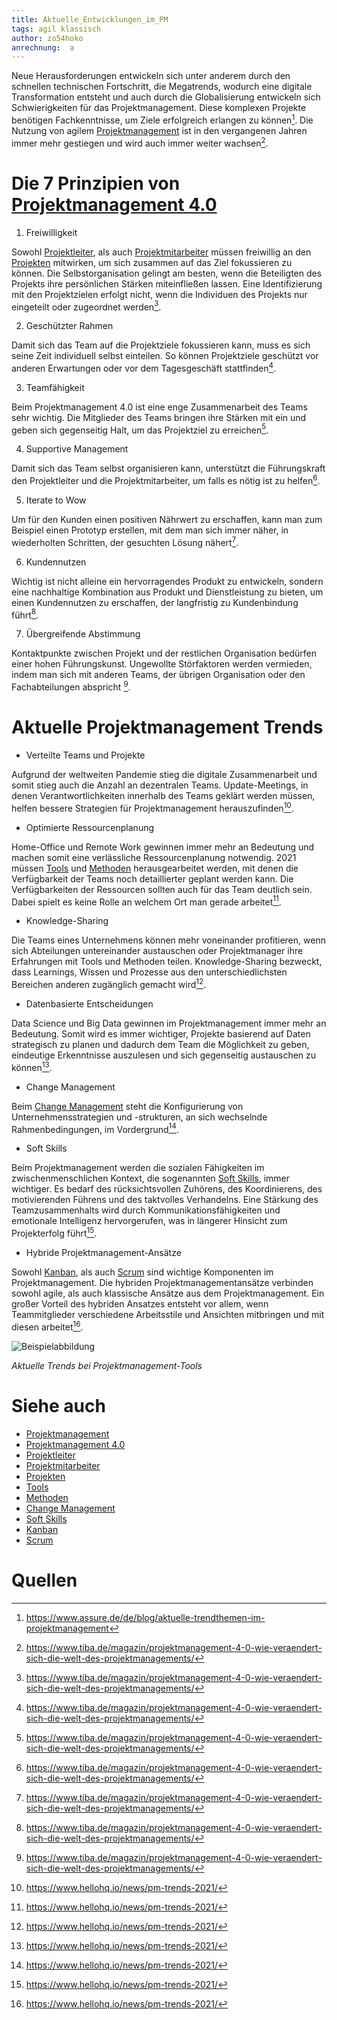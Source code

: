 ```yaml
---
title: Aktuelle_Entwicklungen_im_PM
tags: agil klassisch
author: zo54hoko
anrechnung:  a
---
```


Neue Herausforderungen entwickeln sich unter anderem durch den schnellen technischen Fortschritt, die Megatrends, wodurch eine digitale Transformation entsteht und auch durch die Globalisierung entwickeln sich Schwierigkeiten für das Projektmanagement. Diese komplexen Projekte benötigen Fachkenntnisse, um Ziele erfolgreich erlangen zu können[^1]. 
Die Nutzung von agilem [Projektmanagement](https://github.com/ig27oqaf/ManagingProjectsSuccessfully.github.io/blob/main/kb/Projektmanagement.md) ist in den vergangenen Jahren immer mehr gestiegen und wird auch immer weiter wachsen[^2]. 



# Die 7 Prinzipien von [Projektmanagement 4.0](https://github.com/zo54hoko/ManagingProjectsSuccessfully.github.io/blob/main/kb/Projektmanagement_4_0.md)

1. Freiwilligkeit

Sowohl [Projektleiter](https://github.com/ig27oqaf/ManagingProjectsSuccessfully.github.io/blob/main/kb/Projektleiter.md), als auch [Projektmitarbeiter](https://github.com/ig27oqaf/ManagingProjectsSuccessfully.github.io/blob/main/kb/Projektmitarbeiter.md) müssen freiwillig an den [Projekten](https://github.com/ig27oqaf/ManagingProjectsSuccessfully.github.io/blob/main/kb/Projekt.md) mitwirken, um sich zusammen auf das Ziel fokussieren  zu können. Die Selbstorganisation gelingt am besten, wenn die Beteiligten des Projekts ihre persönlichen Stärken miteinfließen lassen. Eine Identifizierung mit den Projektzielen erfolgt nicht, wenn die Individuen des Projekts nur eingeteilt oder zugeordnet werden[^3].

2. Geschützter Rahmen

Damit sich das Team auf die Projektziele fokussieren kann, muss es sich seine Zeit individuell selbst einteilen. So können Projektziele geschützt vor anderen Erwartungen oder vor dem Tagesgeschäft stattfinden[^3].

3. Teamfähigkeit

Beim Projektmanagement 4.0 ist eine enge Zusammenarbeit des Teams sehr wichtig. Die Mitglieder des Teams bringen ihre Stärken mit ein und geben sich gegenseitig Halt, um das Projektziel zu erreichen[^3]. 

4. Supportive Management

Damit sich das Team selbst organisieren kann, unterstützt die Führungskraft den Projektleiter und die Projektmitarbeiter, um falls es nötig ist zu helfen[^3]. 

5. Iterate to Wow

Um für den Kunden einen positiven Nährwert zu erschaffen, kann man zum Beispiel einen Prototyp erstellen, mit dem man sich immer näher, in wiederholten Schritten, der gesuchten Lösung nähert[^3]. 

6. Kundennutzen

Wichtig ist nicht alleine ein hervorragendes Produkt zu entwickeln, sondern eine nachhaltige Kombination aus Produkt und Dienstleistung zu bieten, um einen Kundennutzen zu erschaffen, der langfristig zu Kundenbindung führt[^3].

7. Übergreifende Abstimmung

Kontaktpunkte zwischen Projekt und der restlichen Organisation bedürfen einer hohen Führungskunst. Ungewollte Störfaktoren werden vermieden, indem man sich mit anderen Teams, der übrigen Organisation oder den Fachabteilungen abspricht [^3].



# Aktuelle Projektmanagement Trends

* Verteilte Teams und Projekte

Aufgrund der weltweiten Pandemie stieg die digitale Zusammenarbeit und somit stieg auch die Anzahl an dezentralen Teams. 
Update-Meetings, in denen Verantwortlichkeiten innerhalb des Teams geklärt werden müssen, helfen bessere Strategien für Projektmanagement herauszufinden[^4].

* Optimierte Ressourcenplanung 

Home-Office und Remote Work gewinnen immer mehr an Bedeutung und machen somit eine verlässliche Ressourcenplanung notwendig.
2021 müssen [Tools](https://github.com/ig27oqaf/ManagingProjectsSuccessfully.github.io/blob/main/kb/Uebersicht_PM_Tools.md) und [Methoden](https://github.com/ig27oqaf/ManagingProjectsSuccessfully.github.io/blob/main/kb/Methoden.md) herausgearbeitet werden, mit denen die Verfügbarkeit der Teams noch detaillierter geplant werden kann.
Die Verfügbarkeiten der Ressourcen sollten auch für das Team deutlich sein. Dabei spielt es keine Rolle an welchem Ort man gerade arbeitet[^4]. 

* Knowledge-Sharing

Die Teams eines Unternehmens können mehr voneinander profitieren, wenn sich Abteilungen untereinander austauschen oder Projektmanager ihre Erfahrungen mit Tools und Methoden teilen. Knowledge-Sharing bezweckt, dass Learnings, Wissen und Prozesse aus den unterschiedlichsten Bereichen anderen zugänglich gemacht wird[^4].

* Datenbasierte Entscheidungen

Data Science und Big Data gewinnen im Projektmanagement immer mehr an Bedeutung. Somit wird es immer wichtiger, Projekte basierend auf Daten strategisch zu planen und dadurch dem Team die Möglichkeit zu geben, eindeutige Erkenntnisse auszulesen und sich gegenseitig austauschen zu können[^4].

* Change Management

Beim [Change Management](https://github.com/ig27oqaf/ManagingProjectsSuccessfully.github.io/blob/main/kb/Change_Projekte.md) steht die Konfigurierung von Unternehmensstrategien und -strukturen, an sich wechselnde Rahmenbedingungen, im Vordergrund[^4].

* Soft Skills

Beim Projektmanagement werden die sozialen Fähigkeiten im zwischenmenschlichen Kontext, die sogenannten [Soft Skills](https://github.com/ig27oqaf/ManagingProjectsSuccessfully.github.io/blob/main/kb/Softskills_im_Projektmanagement.md), immer wichtiger. Es bedarf des rücksichtsvollen Zuhörens, des Koordinierens, des motivierenden Führens und des taktvolles Verhandelns. 
Eine Stärkung des Teamzusammenhalts wird durch Kommunikationsfähigkeiten und emotionale Intelligenz hervorgerufen, was in längerer Hinsicht zum Projekterfolg führt[^4].

* Hybride Projektmanagement-Ansätze 

Sowohl [Kanban](https://github.com/ig27oqaf/ManagingProjectsSuccessfully.github.io/blob/main/kb/Kanban.md), als auch [Scrum](https://github.com/ig27oqaf/ManagingProjectsSuccessfully.github.io/blob/main/kb/SCRUM.md) sind wichtige Komponenten im Projektmanagement. Die hybriden Projektmanagementansätze verbinden sowohl agile, als auch klassische Ansätze aus dem Projektmanagement. Ein großer Vorteil des hybriden Ansatzes entsteht vor allem, wenn Teammitglieder verschiedene Arbeitsstile und Ansichten mitbringen und mit diesen arbeitet[^4].










![Beispielabbildung](/kb/Aktuelle_Entwicklungen_im_PM/Aktuelle_EntwicklungenPM.png)

*Aktuelle Trends bei Projektmanagement-Tools*



# Siehe auch

* [Projektmanagement](https://github.com/ig27oqaf/ManagingProjectsSuccessfully.github.io/blob/main/kb/Projektmanagement.md)
* [Projektmanagement 4.0](https://github.com/zo54hoko/ManagingProjectsSuccessfully.github.io/blob/main/kb/Projektmanagement_4_0.md)
* [Projektleiter](https://github.com/ig27oqaf/ManagingProjectsSuccessfully.github.io/blob/main/kb/Projektleiter.md)
* [Projektmitarbeiter](https://github.com/ig27oqaf/ManagingProjectsSuccessfully.github.io/blob/main/kb/Projektmitarbeiter.md)
* [Projekten](https://github.com/ig27oqaf/ManagingProjectsSuccessfully.github.io/blob/main/kb/Projekt.md)
* [Tools](https://github.com/ig27oqaf/ManagingProjectsSuccessfully.github.io/blob/main/kb/Uebersicht_PM_Tools.md)
* [Methoden](https://github.com/ig27oqaf/ManagingProjectsSuccessfully.github.io/blob/main/kb/Methoden.md)
* [Change Management](https://github.com/ig27oqaf/ManagingProjectsSuccessfully.github.io/blob/main/kb/Change_Projekte.md)
* [Soft Skills](https://github.com/ig27oqaf/ManagingProjectsSuccessfully.github.io/blob/main/kb/Softskills_im_Projektmanagement.md)
* [Kanban](https://github.com/ig27oqaf/ManagingProjectsSuccessfully.github.io/blob/main/kb/Kanban.md)
* [Scrum](https://github.com/ig27oqaf/ManagingProjectsSuccessfully.github.io/blob/main/kb/SCRUM.md)



# Quellen

[^1]: https://www.assure.de/de/blog/aktuelle-trendthemen-im-projektmanagement
[^2]: https://www.tiba.de/magazin/projektmanagement-4-0-wie-veraendert-sich-die-welt-des-projektmanagements/
[^3]: https://www.tiba.de/magazin/projektmanagement-4-0-wie-veraendert-sich-die-welt-des-projektmanagements/
[^4]: https://www.hellohq.io/news/pm-trends-2021/
